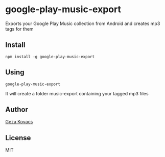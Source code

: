 # google-play-music-export

Exports your Google Play Music collection from Android and creates mp3 tags for them

## Install

    npm install -g google-play-music-export

## Using

    google-play-music-export

It will create a folder music-export containing your tagged mp3 files

## Author

[Geza Kovacs](https://github.com/gkovacs)

## License

MIT